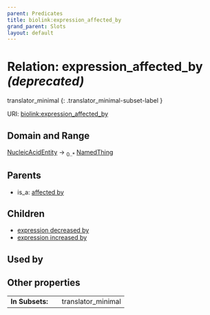 ```yaml
---
parent: Predicates
title: biolink:expression_affected_by
grand_parent: Slots
layout: default
---
```


# Relation: expression_affected_by _(deprecated)_

translator_minimal
{: .translator_minimal-subset-label }




URI: [biolink:expression_affected_by](https://w3id.org/biolink/vocab/expression_affected_by)

## Domain and Range

[NucleicAcidEntity](NucleicAcidEntity.md) ->  <sub>0..\*</sub> [NamedThing](NamedThing.md)

## Parents

 *  is_a: [affected by](affected_by.md)

## Children

 *  [expression decreased by](expression_decreased_by.md)
 *  [expression increased by](expression_increased_by.md)

## Used by


## Other properties

|  |  |  |
| --- | --- | --- |
| **In Subsets:** | | translator_minimal |

